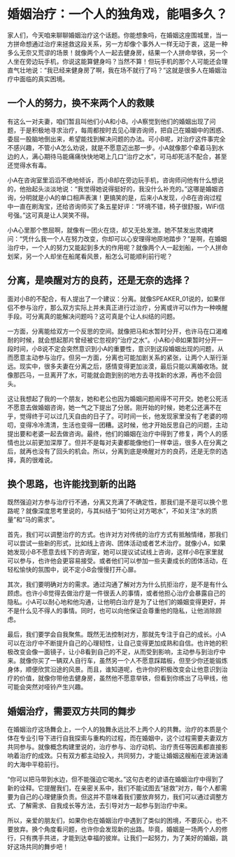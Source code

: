 # 婚姻治疗：一个人的独角戏，能唱多久？

家人们，今天咱来聊聊婚姻治疗这个话题。你能想象吗，在婚姻这座围城里，当一方拼命想通过治疗来拯救这段关系，另一方却像个事外人一样无动于衷，这是一种多么无奈又荒谬的场景！就像两个人一起去健身房，结果一个人拼命举铁，另一个人坐在旁边玩手机，你说这能算健身吗？当然不算！但玩手机的那个人可能还会理直气壮地说：“我已经来健身房了啊，我在场不就行了吗？”这就是很多人在婚姻治疗中面临的真实困境。

## 一个人的努力，换不来两个人的救赎
有这么一对夫妻，咱们暂且叫他们小A和小B。小A察觉到他们的婚姻出现了问题，于是积极地寻求治疗，每周都按时去见心理咨询师，把自己在婚姻中的困惑、委屈一股脑地倒出来，希望能找到解决问题的办法。可小B呢，对治疗这件事完全不感兴趣，不管小A怎么劝说，就是不愿意迈出那一步。小A就像那个牵着马到水边的人，满心期待马能痛痛快快地喝上几口“治疗之水”，可马却死活不配合，甚至还觉得水有毒。

小A在咨询室里滔滔不绝地倾诉，而小B却在旁边玩手机，咨询师问他有什么想说的，他抬起头淡淡地说：“我觉得她说得挺好的，我没什么补充的。”这哪是婚姻咨询，分明就是小A的单口相声表演！更搞笑的是，后来小A发现，小B在咨询过程中一直在刷淘宝，还给咨询师买了条五星好评：“环境不错，椅子很舒服，WiFi信号强。”这可真是让人哭笑不得。

小A心里那个憋屈啊，就像有一团火在烧，却又无处发泄。她不禁发出灵魂拷问：“凭什么我一个人在努力改变，你却可以心安理得地原地踏步？”是啊，在婚姻治疗中，一个人的努力又能起到多大的作用呢？就像两个人一起划船，一个人拼命划桨，另一个人却坐在船尾看风景，船怎么可能顺利前行呢？

## 分离，是唤醒对方的良药，还是无奈的选择？
面对小B的不配合，有人提出了一个建议：分离。就像SPEAKER_01说的，如果伴侣不参与治疗，那么双方实际上并未真正进行过治疗，分离或许可以作为一种唤醒手段。可分离真的能解决问题吗？这可真是个让人纠结的问题。

一方面，分离能给双方一个反思的空间。就像把马和水暂时分开，也许马在口渴难耐的时候，就会想起那片曾经被它忽视的“治疗之水”。小A和小B如果暂时分开一段时间，小B说不定会突然意识到小A的重要性，意识到这段婚姻出现的问题，从而愿意主动参与治疗。但另一方面，分离也可能加剧关系的紧张，让两个人渐行渐远。现实中，很多夫妻在分离之后，感情变得更加淡漠，最后只能以离婚收场。就像那匹马，一旦离开了水，可能就会跑到别的地方去寻找新的水源，再也不会回头。

这让我想起了我的一个朋友，她和老公也因为婚姻问题闹得不可开交。她老公死活不愿意去做婚姻咨询，她一气之下提出了分居。刚开始的时候，她老公还满不在乎，觉得终于可以过几天自由的日子了。可时间一长，他发现家里没有了老婆的唠叨，变得冷冷清清，生活也变得一团糟。这时候，他才开始反思自己的问题，主动提出要和老婆一起去做咨询。最终，他们的婚姻在治疗中得到了修复，两个人的感情也比以前更加深厚了。但并不是每对夫妻都能像他们一样幸运，很多人在分离之后，就再也没有了回头的机会。所以，分离到底是唤醒对方的良药，还是无奈的选择，真的很难说。

## 换个思路，也许能找到新的出路
既然强迫对方参与治疗行不通，分离又充满了不确定性，那我们是不是可以换个思路呢？就像深度思考里说的，与其纠结于“如何让对方喝水”，不如关注“水的质量”和“马的需求”。

首先，我们可以调整治疗的方式。也许对方对传统的治疗方式有抵触情绪，那我们可以尝试一些新的形式，比如线上咨询、团体活动或者艺术治疗。就像小A，如果她发现小B不愿意去线下的咨询室，她可以提议试试线上咨询，这样小B在家里就可以参与，也许他会更容易接受。或者他们可以参加一些夫妻成长的团体活动，在轻松愉快的氛围中，说不定小B会慢慢打开心扉。

其次，我们要明确对方的需求。通过沟通了解对方为什么抗拒治疗，是不是有什么顾虑。也许小B觉得去做治疗是一件很丢人的事情，或者他担心治疗会暴露自己的隐私。小A可以耐心地和他沟通，让他明白治疗是为了让他们的婚姻变得更好，并不是什么见不得人的事情。同时，也可以向他保证会尊重他的隐私，让他消除顾虑。

最后，我们要学会自我聚焦。既然无法控制对方，那就先专注于自己的成长。小A可以在治疗中不断提升自己的心理韧性，让自己变得更加成熟和自信。也许她的积极改变会像一面镜子，让小B看到自己的不足，从而受到影响，主动参与到治疗中来。就像你买了一辆双人自行车，虽然另一个人不愿意踩踏板，但至少你还能锻炼身体，顺便欣赏沿途的风景。而且，谁知道呢，也许你的积极改变会让他意识到治疗的价值，就像你带他去健身房，虽然他不愿意举铁，但看到你练出了马甲线，他可能会突然对哑铃产生兴趣。

## 婚姻治疗，需要双方共同的舞步
在婚姻治疗这场舞会上，一个人的独舞永远比不上两个人的共舞。治疗的本质是个体在专业引导下进行自我探索与重构的过程，而在婚姻中，这个过程需要夫妻双方共同参与。就像概念构建里说的，治疗参与、治疗动机、治疗责任等因素都直接影响着治疗的成效。只有双方都主动投入，共同努力，才能让婚姻这艘船在波涛汹涌的大海中平稳前行。

“你可以把马带到水边，但不能强迫它喝水。”这句古老的谚语在婚姻治疗中得到了新的诠释。它提醒我们，在亲密关系中，我们不能试图去“拯救”对方，每个人都需要为自己的心理健康负责。但这并不意味着我们要放弃努力，我们可以通过调整方式、了解需求、自我成长等方法，去引导对方一起参与到治疗中来。

所以，亲爱的朋友们，如果你也在婚姻治疗中遇到了类似的困境，不要灰心，也不要放弃。换个角度看问题，也许你会发现新的出路。毕竟，婚姻是一场两个人的修行，只有携手共进，才能到达幸福的彼岸。让我们一起努力，为了美好的婚姻，跳好这场共同的舞步吧！ 